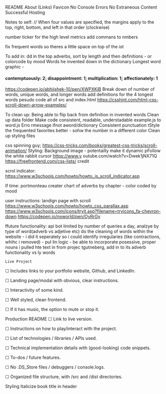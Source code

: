 
README	About (Links)	Favicon	No Console Errors	No Extraneous Content 	Successful Hosting





Notes to self:
// When four values are specified, the margins apply to the top, right, bottom, and left in that order (clockwise)


number ticker for the high level metrics
add commans to nmbers

fix frequent words so theres a little space on top of the ist

To add in:
dd in the top adverbs, sort by length and then definitions - or colorcode by mood
Words he invented down in the dictionary
Longest word graphic -   <h4>contemptuously: 2; disappointment: 1; multiplication: 1; affectionately: 1</h4> https://codepen.io/abhiishek-10/pen/XWPXKjB
Break down of number of words, unique words, and longer words
add definitions for the 4 longest words
pesudo code all of src and index.html
https://csshint.com/html-css-scroll-down-arrow-examples/

To clean up:
Being able to flip back from definition in invented words
Clean up data folder
Make code consistent, readable, understadable
example.js to word.js
Erro rmessage ifnot aword/dictionary
Consistent punctuation
tStyle the frequented favorites better - sohw the number in a different color
Clean up styling files

css spinning guy; https://css-tricks.com/books/greatest-css-tricks/scroll-animation/
Styling:
Background image - potentailly make it dynamic
pFollow the white rabbit cursor https://www.y outube.com/watch?v=Dwek1jNX71Q
 https://freefrontend.com/css-lists/ credit


scrol indicator: https://www.w3schools.com/howto/howto_js_scroll_indicator.asp

If time:
portmonteau creater
chart of adverbs by chapter - color coded by mood

user instructions: landign page with scroll
https://www.w3schools.com/howto/howto_css_parallax.asp
https://www.w3schools.com/icons/tryit.asp?filename=tryicons_fa-chevron-down
https://codepen.io/nxworld/pen/OyRrGy

ffuture functionality:
api bot limited by number of queries a day, analzye by type of word(adverb vs adjetive etc)
do the cleaning of words within the website - i did it seperately so i could identify irregularies (like contractions, whihc i removed) - pul lin logic - be able to incorporate posessive, proper nouns
i pulled hte text in from projec tgutneberg, add in to its 
adverb functionality vs ly words


    Live Project
☐ Includes links to your portfolio website, Github, and LinkedIn.

☐ Landing page/modal with obvious, clear instructions.

☐ Interactivity of some kind.

☐ Well styled, clean frontend.

☐ If it has music, the option to mute or stop it.

Production README
☐ Link to live version.

☐ Instructions on how to play/interact with the project.

☐ List of technologies / libraries / APIs used.

☐ Technical implementation details with (good-looking) code snippets.

☐ To-dos / future features.

☐ No .DS_Store files / debuggers / console.logs.

☐ Organized file structure, with /src and /dist directories.



Styling
Italicize book title in header
